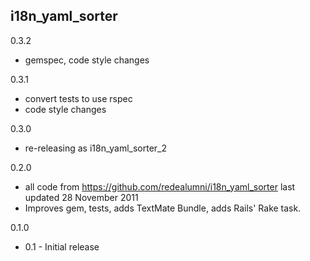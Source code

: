 i18n_yaml_sorter
----------------

0.3.2
- gemspec, code style changes

0.3.1
- convert tests to use rspec
- code style changes

0.3.0
- re-releasing as i18n_yaml_sorter_2

0.2.0
- all code from https://github.com/redealumni/i18n_yaml_sorter last updated 28 November 2011
- Improves gem, tests, adds TextMate Bundle, adds Rails' Rake task.

0.1.0
- 0.1 - Initial release
